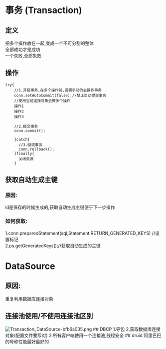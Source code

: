 # 事务 (Transaction)
## 定义
把多个操作放在一起,变成一个不可分割的整体  
全部成功才是成功  
一个失败,全部失败   
## 操作
```
try{
    //1.开启事务,在多个操作前,设置手动的去操作事务
    conn.setAutoCommit(false);//禁止自动提交事务
    //使用当前连接对象去做多个操作
    操作1
    操作2
    操作3

    //2.提交事务
    conn.commit();

    }catch{
      //3.回滚事务
      conn.rollback();
    }finally{
      关闭资源
    }
```
## 获取自动生成主键
### 原因:
id是保存的时候生成的,获取自动生成主键便于下一步操作  
### 如何获取:
1.conn.preparedStatement(sql,Statement.RETURN_GENERATED_KEYS)  //设置标记  
2.ps.getGeneratedKeys();//获取自动生成的主键    

# DataSource
## 原因:
重复利用数据库连接对象
## 连接池使用/不使用连接池区别
<img alt="Transaction_DataSource-bfb6a035.png" src="assets/Transaction_DataSource-bfb6a035.png" width="" height="" >  
## DBCP
1.导包  
2.获取数据库连接对象(配置文件要写对)  
3.所有客户端使用一个连接池,线程安全
## druid
阿里巴巴的号称性能最好最好的
